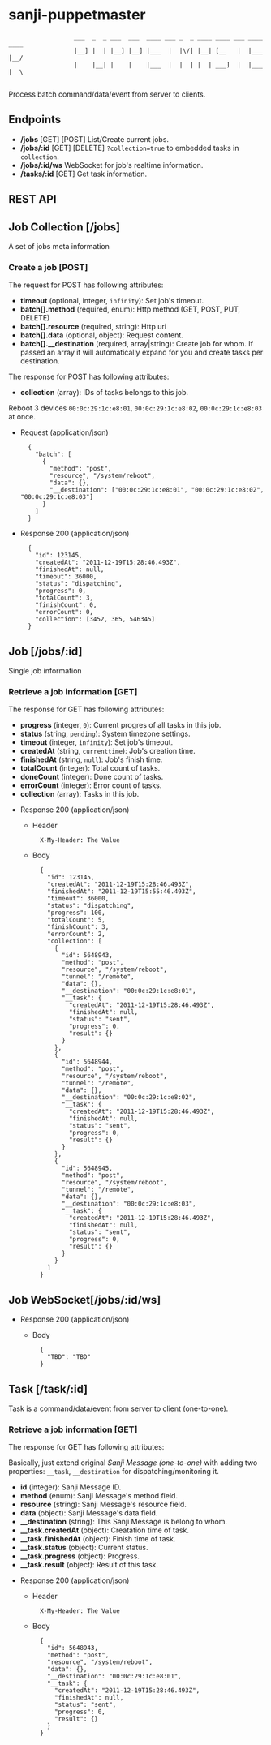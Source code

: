 sanji-puppetmaster
==================

```
                  ___  _  _ ___  ___  ____ ___ _  _ ____ ____ ___ ____ ____ 
                  |__] |  | |__] |__] |___  |  |\/| |__| [__   |  |___ |__/ 
                  |    |__| |    |    |___  |  |  | |  | ___]  |  |___ |  \ 
                                                                      
```

Process batch command/data/event from server to clients.

Endpoints
---------
- **/jobs** [GET] [POST] List/Create current jobs.
- **/jobs/:id** [GET] [DELETE] `?collection=true` to embedded tasks in `collection`.
- **/jobs/:id/ws** WebSocket for job's realtime information.
- **/tasks/:id** [GET] Get task information.

REST API
--------

## Job Collection [/jobs]
A set of jobs meta information

### Create a job [POST]

The request for POST has following attributes:
- **timeout** (optional, integer, `infinity`): Set job's timeout.
- **batch[].method** (required, enum): Http method (GET, POST, PUT, DELETE)
- **batch[].resource** (required, string): Http uri
- **batch[].data** (optional, object): Request content.
- **batch[].__destination** (required, array|string): Create job for whom. If passed an array it will automatically expand for you and create tasks per destination.

The response for POST has following attributes:
- **collection** (array): IDs of tasks belongs to this job.

Reboot 3 devices `00:0c:29:1c:e8:01`, `00:0c:29:1c:e8:02`, `00:0c:29:1c:e8:03` at once.

+ Request  (application/json)

        {
          "batch": [
            {
              "method": "post",
              "resource", "/system/reboot",
              "data": {},
              "__destination": ["00:0c:29:1c:e8:01", "00:0c:29:1c:e8:02", "00:0c:29:1c:e8:03"]
            }
          ]
        }

+ Response 200 (application/json)

        {
          "id": 123145,
          "createdAt": "2011-12-19T15:28:46.493Z",
          "finishedAt": null,
          "timeout": 36000,
          "status": "dispatching",
          "progress": 0,
          "totalCount": 3,
          "finishCount": 0,
          "errorCount": 0,
          "collection": [3452, 365, 546345]
        }


## Job [/jobs/:id]
Single job information

### Retrieve a job information [GET]

The response for GET has following attributes:

- **progress** (integer, `0`): Current progres of all tasks in this job.
- **status** (string, `pending`): System timezone settings.
- **timeout** (integer, `infinity`): Set job's timeout.
- **createdAt** (string, `currenttime`): Job's creation time.
- **finishedAt** (string, `null`): Job's finish time.
- **totalCount** (integer): Total count of tasks.
- **doneCount** (integer): Done count of tasks.
- **errorCount** (integer): Error count of tasks.
- **collection** (array): Tasks in this job.


+ Response 200 (application/json)

    + Header

            X-My-Header: The Value

    + Body

            {
              "id": 123145,
              "createdAt": "2011-12-19T15:28:46.493Z",
              "finishedAt": "2011-12-19T15:55:46.493Z",
              "timeout": 36000,
              "status": "dispatching",
              "progress": 100,
              "totalCount": 5,
              "finishCount": 3,
              "errorCount": 2,
              "collection": [
                {
                  "id": 5648943,
                  "method": "post",
                  "resource", "/system/reboot",
                  "tunnel": "/remote",
                  "data": {},
                  "__destination": "00:0c:29:1c:e8:01",
                  "__task": {
                    "createdAt": "2011-12-19T15:28:46.493Z",
                    "finishedAt": null,
                    "status": "sent",
                    "progress": 0,
                    "result": {}
                  }
                },
                {
                  "id": 5648944,
                  "method": "post",
                  "resource", "/system/reboot",
                  "tunnel": "/remote",
                  "data": {},
                  "__destination": "00:0c:29:1c:e8:02",
                  "__task": {
                    "createdAt": "2011-12-19T15:28:46.493Z",
                    "finishedAt": null,
                    "status": "sent",
                    "progress": 0,
                    "result": {}
                  }
                },
                {
                  "id": 5648945,
                  "method": "post",
                  "resource", "/system/reboot",
                  "tunnel": "/remote",
                  "data": {},
                  "__destination": "00:0c:29:1c:e8:03",
                  "__task": {
                    "createdAt": "2011-12-19T15:28:46.493Z",
                    "finishedAt": null,
                    "status": "sent",
                    "progress": 0,
                    "result": {}
                  }
                }
              ]
            }

## Job WebSocket[/jobs/:id/ws]

+ Response 200 (application/json)

    + Body

            {
              "TBD": "TBD"
            }

## Task [/task/:id]

Task is a command/data/event from server to client (one-to-one).

### Retrieve a job information [GET]

The response for GET has following attributes:

Basically, just extend original *Sanji Message (one-to-one)* with adding two properties: `__task`, `__destination` for dispatching/monitoring it.

- **id** (integer): Sanji Message ID.
- **method** (enum): Sanji Message's method field.
- **resource** (string): Sanji Message's resource field.
- **data** (object): Sanji Message's data field.
- **__destination** (string): This Sanji Message is belong to whom.
- **__task.createdAt** (object): Creatation time of task.
- **__task.finishedAt** (object): Finish time of task.
- **__task.status** (object): Current status.
- **__task.progress** (object): Progress.
- **__task.result** (object): Result of this task.


+ Response 200 (application/json)

    + Header

            X-My-Header: The Value

    + Body

            {
              "id": 5648943,
              "method": "post",
              "resource", "/system/reboot",
              "data": {},
              "__destination": "00:0c:29:1c:e8:01",
              "__task": {
                "createdAt": "2011-12-19T15:28:46.493Z",
                "finishedAt": null,
                "status": "sent",
                "progress": 0,
                "result": {}
              }
            }


